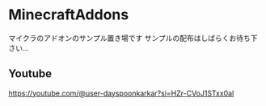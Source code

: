 # MinecraftAddons
マイクラのアドオンのサンプル置き場です
サンプルの配布はしばらくお待ち下さい…
## Youtube
https://youtube.com/@user-dayspoonkarkar?si=HZr-CVoJ1STxx0al
